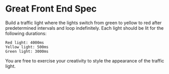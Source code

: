 # Great Front End Spec

Build a traffic light where the lights switch from green to yellow to red after predetermined intervals and loop indefinitely. Each light should be lit for the following durations:

    Red light: 4000ms
    Yellow light: 500ms
    Green light: 3000ms

You are free to exercise your creativity to style the appearance of the traffic light.
